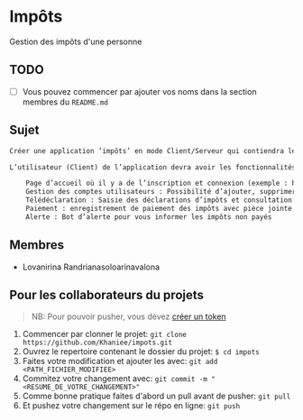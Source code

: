 # Impôts

Gestion des impôts d'une personne

## TODO

- [ ] Vous pouvez commencer par ajouter vos noms dans la section membres du `README.md`

## Sujet

```txt
Créer une application ‘impôts’ en mode Client/Serveur qui contiendra les impôts d’une personne.

L’utilisateur (Client) de l’application devra avoir les fonctionnalités suivantes :

    Page d’accueil où il y a de l’inscription et connexion (exemple : https://e-hetra.impots.mg/)
    Gestion des comptes utilisateurs : Possibilité d’ajouter, supprimer et modifier des profils utilisateurs et leurs habilitations.
    Télédéclaration : Saisie des déclarations d’impôts et consultation de l’historique des télédéclarations.
    Paiement : enregistrement de paiement des impôts avec pièce jointe (facture) et consultation de l’historique des enregistrements passés.
    Alerte : Bot d’alerte pour vous informer les impôts non payés
```

## Membres

- Lovanirina Randrianasoloarinavalona

## Pour les collaborateurs du projets

> NB: Pour pouvoir pusher, vous dévez [créer un token](https://docs.github.com/en/enterprise-server@3.4/authentication/keeping-your-account-and-data-secure/creating-a-personal-access-token)

1. Commencer par clonner le projet: `git clone https://github.com/Khaniee/impots.git`
2. Ouvrez le repertoire contenant le dossier du projet: `$ cd impots`
3. Faites votre modification et ajouter les avec: `git add <PATH_FICHIER_MODIFIEE>`
4. Commitez votre changement avec: `git commit -m "<RESUME_DE_VOTRE_CHANGEMENT>"`
5. Comme bonne pratique faites d'abord un pull avant de pusher: `git pull`
6. Et pushez votre changement sur le répo en ligne: `git push`
